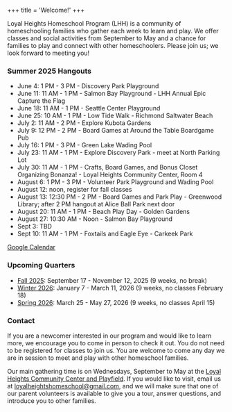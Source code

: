 +++
title = 'Welcome!'
+++

Loyal Heights Homeschool Program (LHH) is a community of homeschooling families who gather each week to learn and play. We offer classes and social activities from September to May and a chance for families to play and connect with other homeschoolers. Please join us; we look forward to meeting you!

### Summer 2025 Hangouts

- June 4: 1 PM - 3 PM - Discovery Park Playground
- June 11: 11 AM - 1 PM - Salmon Bay Playground - LHH Annual Epic Capture the Flag
- June 18: 11 AM - 1 PM - Seattle Center Playground
- June 25: 10 AM - 1 PM - Low Tide Walk - Richmond Saltwater Beach
- July 2: 11 AM - 2 PM - Explore Kubota Gardens
- July 9: 12 PM - 2 PM - Board Games at Around the Table Boardgame Pub
- July 16: 1 PM - 3 PM - Green Lake Wading Pool
- July 23: 11 AM - 1 PM - Explore Discovery Park - meet at North Parking Lot
- July 30: 11 AM - 1 PM - Crafts, Board Games, and Bonus Closet Organizing Bonanza! - Loyal Heights Community Center, Room 4
- August 6: 1 PM - 3 PM - Volunteer Park Playground and Wading Pool
- August 12: noon, register for fall classes
- August 13: 12:30 PM - 2 PM - Board Games and Park Play - Greenwood Library; after 2 PM hangout at Alice Ball Park next door
- August 20: 11 AM - 1 PM - Beach Play Day - Golden Gardens
- August 27: 10:30 AM - Noon - Salmon Bay Playground
- Sept 3: TBD
- Sept 10: 11 AM - 1 PM - Foxtails and Eagle Eye - Carkeek Park

<a href="https://calendar.google.com/calendar/embed?src=0664ade54d9129cdabdb41e8473ad0d3887b745ca23911574889d0ce925cdb51%40group.calendar.google.com&ctz=America%2FVancouver" rel="noreferrer noopener" target="_blank">Google Calendar</a>

### Upcoming Quarters

- [Fall 2025](/quarters/fall-2025-classes): September 17 - November 12, 2025 (9 weeks, no break)
- [Winter 2026](/quarters/winter-2026-classes): January 7 - March 11, 2026 (9 weeks, no classes February 18)
- [Spring 2026](/quarters/spring-2026-classes): March 25 - May 27, 2026 (9 weeks, no classes April 15)

### Contact

If you are a newcomer interested in our program and would like to learn more, we encourage you to come in person to check it out. You do not need to be registered for classes to join us. You are welcome to come any day we are in session to meet and play with other homeschool families.

Our main gathering time is on Wednesdays, September to May at the <a href="https://www.seattle.gov/parks/all-community-centers/loyal-heights-community-center" rel="noreferrer noopener" target="_blank">Loyal Heights Community Center and Playfield</a>. If you would like to visit, email us at loyalheightshomeschool@gmail.com, and we will make sure that one of our parent volunteers is available to give you a tour, answer questions, and introduce you to other families.
